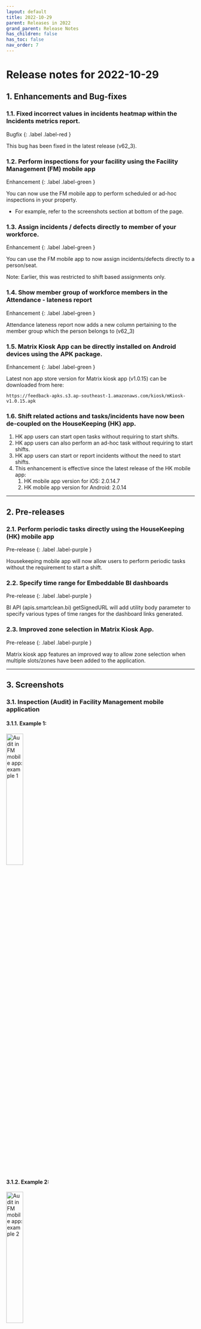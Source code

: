 ```yaml
---
layout: default
title: 2022-10-29
parent: Releases in 2022
grand_parent: Release Notes
has_children: false
has_toc: false
nav_order: 7
---
```


# Release notes for 2022-10-29


## 1. Enhancements and Bug-fixes


### 1.1. Fixed incorrect values in incidents heatmap within the Incidents metrics report.
Bugfix
{: .label .label-red }

This bug has been fixed in the latest release (v62_3).


### 1.2. Perform inspections for your facility using the Facility Management (FM) mobile app
Enhancement
{: .label .label-green }

You can now use the FM mobile app to perform scheduled or ad-hoc inspections in your property.
- For example, refer to the screenshots section at bottom of the page.


### 1.3. Assign incidents / defects directly to member of your workforce. 
Enhancement
{: .label .label-green }

You can use the FM mobile app to now assign incidents/defects directly to a person/seat. 

Note: Earlier, this was restricted to shift based assignments only.


### 1.4. Show member group of workforce members in the Attendance - lateness report  
Enhancement
{: .label .label-green }

Attendance lateness report now adds a new column pertaining to the member group which the person belongs to (v62_3)


### 1.5. Matrix Kiosk App can be directly installed on Android devices using the APK package. 
Enhancement
{: .label .label-green }

Latest non app store version for Matrix kiosk app (v1.0.15) can be downloaded from here:

`https://feedback-apks.s3.ap-southeast-1.amazonaws.com/kiosk/mKiosk-v1.0.15.apk`


### 1.6. Shift related actions and tasks/incidents have now been de-coupled on the HouseKeeping (HK) app. 

1. HK app users can start open tasks without requiring to start shifts.
2. HK app users can also perform an ad-hoc task without requiring to start shifts.
3. HK app users can start or report incidents without the need to start shifts.
4. This enhancement is effective since the latest release of the HK mobile app:
   1. HK mobile app version for iOS: 2.0.14.7
   2. HK mobile app version for Android: 2.0.14
   
---

## 2. Pre-releases

### 2.1. Perform periodic tasks directly using the HouseKeeping (HK) mobile app
Pre-release
{: .label .label-purple }

Housekeeping mobile app will now allow users to perform periodic tasks without the requirement to start a shift.


### 2.2. Specify time range for Embeddable BI dashboards
Pre-release
{: .label .label-purple }

BI API (apis.smartclean.bi) getSignedURL will add utility body parameter to specify various types of time ranges for the dashboard links generated.


### 2.3. Improved zone selection in Matrix Kiosk App.
Pre-release
{: .label .label-purple }

Matrix kiosk app features an improved way to allow zone selection when multiple slots/zones have been added to the application.

---

## 3. Screenshots

### 3.1. Inspection (Audit) in Facility Management mobile application

#### 3.1.1. Example 1:

<img alt="Audit in FM mobile app: example 1" src="https://www.smartclean.io/matrix/images/auditsFM-1.jpg" title="Audit in Facility Management mobile application: Example 1" width="30%"/>


#### 3.1.2. Example 2:

<img alt="Audit in FM mobile app: example 2" src="https://www.smartclean.io/matrix/images/auditsFM-2.jpg" title="Audit in Facility Management mobile application: Example 2" width="30%"/>
